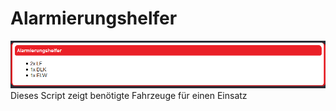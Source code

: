 <h1>Alarmierungshelfer</h1>
<img src="preview.png">
Dieses Script zeigt benötigte Fahrzeuge für einen Einsatz